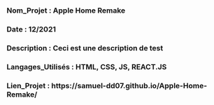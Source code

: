 <h3>Nom_Projet : Apple Home Remake</h3>
<h3>Date : 12/2021</h3>
<h3>Description : Ceci est une description de test</h3>
<h3>Langages_Utilisés : HTML, CSS, JS, REACT.JS</h3>
<h3>Lien_Projet : https://samuel-dd07.github.io/Apple-Home-Remake/</h3>